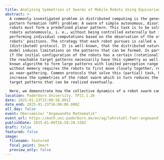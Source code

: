 ```yaml
---
title: Analyzing Symmetries of Swarms of Mobile Robots Using Equivariant Dynamics
abstract: >-
  A commonly investigated problem in distributed computing is the general
  pattern formation (GPF) problem: A swarm of simple autonomous, disoriented
  robots must form a predefined planar pattern. This task is to be solved by the
  robots autonomously, i. e., without being controlled externally but instead by
  performing individual computations based on the observation of the other
  robots' positions. The strategy that each robot pursues is called a
  (distributed) protocol. It is well-known, that the distributed nature of the
  model induces limitations on the patterns that can be formed. In particular,
  if the initial configuration of the robots has a certain (rotational) symmetry
  the reachable target patterns necessarily have this symmetry as well. The only
  known algorithm to form large patterns with limited perception range and
  without memory requires the robots to first move closely together, referred to
  as near-gathering. Common protocols that solve this (partial) task, however,
  increase the symmetries of the robot swarm which in turn reduces the number of
  target patterns that can be realized eventually.

  Here, we demonstrate how the collective dynamics of a robot swarm can be modelled conveniently in the language of dynamical systems. These mathematical models naturally come with certain equivariance (i. e., symmetry) properties which can be exploited to study the effect of an algorithm on the symmetries of the swarm. We derive a condition on a general protocol under which the increase of symmetries is impossible. Then, we introduce two example protocols which satisfy this condition. Both induce non-trivial collective dynamics and at least partly solve the near-gathering problem without increasing symmetries of the swarm.
location: Paderborn University, TP21.1.26
date: 2025-01-23T15:00:58.891Z
date_end: 2025-01-23T16:00:00.000Z
all_day: false
event: Oberseminar "Angewandte Mathematik"
event_url: https://math.uni-paderborn.de/en/ag/lehrstuhl-fuer-angewandte-mathematik/lehre/oberseminar
publishDate: 2025-01-09T16:50:28.338Z
draft: false
featured: false
image:
  filename: featured
  focal_point: Smart
  preview_only: false
---
```

